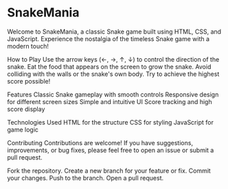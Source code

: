 # SnakeMania

Welcome to SnakeMania, a classic Snake game built using HTML, CSS, and JavaScript. Experience the nostalgia of the timeless Snake game with a modern touch!

How to Play
Use the arrow keys (←, →, ↑, ↓) to control the direction of the snake.
Eat the food that appears on the screen to grow the snake.
Avoid colliding with the walls or the snake's own body.
Try to achieve the highest score possible!

Features
Classic Snake gameplay with smooth controls
Responsive design for different screen sizes
Simple and intuitive UI
Score tracking and high score display

Technologies Used
HTML for the structure
CSS for styling
JavaScript for game logic

Contributing
Contributions are welcome! If you have suggestions, improvements, or bug fixes, please feel free to open an issue or submit a pull request.

Fork the repository.
Create a new branch for your feature or fix.
Commit your changes.
Push to the branch.
Open a pull request.

